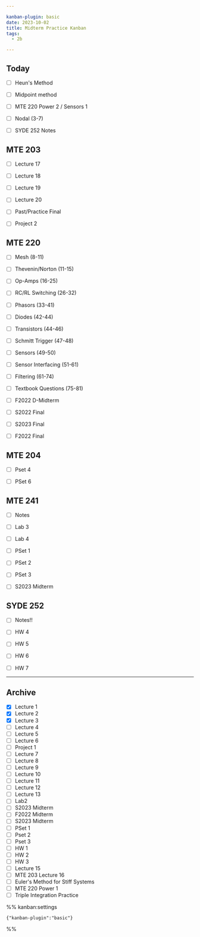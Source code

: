 ```yaml
---

kanban-plugin: basic
date: 2023-10-02
title: Midterm Practice Kanban
tags:
  - 2b

---
```


## Today

- [ ] Heun's Method
- [ ] Midpoint method
- [ ] MTE 220 Power 2 / Sensors 1
- [ ] Nodal (3-7)
- [ ] SYDE 252 Notes


## MTE 203

- [ ] Lecture 17
- [ ] Lecture 18
- [ ] Lecture 19
- [ ] Lecture 20
- [ ] Past/Practice Final
- [ ] Project 2


## MTE 220

- [ ] Mesh (8-11)
- [ ] Thevenin/Norton (11-15)
- [ ] Op-Amps (16-25)
- [ ] RC/RL Switching (26-32)
- [ ] Phasors (33-41)
- [ ] Diodes (42-44)
- [ ] Transistors (44-46)
- [ ] Schmitt Trigger (47-48)
- [ ] Sensors (49-50)
- [ ] Sensor Interfacing (51-61)
- [ ] Filtering (61-74)
- [ ] Textbook Questions (75-81)
- [ ] F2022 D-Midterm
- [ ] S2022 Final
- [ ] S2023 Final
- [ ] F2022 Final


## MTE 204

- [ ] Pset 4
- [ ] PSet 6


## MTE 241

- [ ] Notes
- [ ] Lab 3
- [ ] Lab 4
- [ ] PSet 1
- [ ] PSet 2
- [ ] PSet 3
- [ ] S2023 Midterm


## SYDE 252

- [ ] Notes!!
- [ ] HW 4
- [ ] HW 5
- [ ] HW 6
- [ ] HW 7


***

## Archive

- [x] Lecture 1
- [x] Lecture 2
- [x] Lecture 3
- [ ] Lecture 4
- [ ] Lecture 5
- [ ] Lecture 6
- [ ] Project 1
- [ ] Lecture 7
- [ ] Lecture 8
- [ ] Lecture 9
- [ ] Lecture 10
- [ ] Lecture 11
- [ ] Lecture 12
- [ ] Lecture 13
- [ ] Lab2
- [ ] S2023 Midterm
- [ ] F2022 Midterm
- [ ] S2023 Midterm
- [ ] PSet 1
- [ ] Pset 2
- [ ] Pset 3
- [ ] HW 1
- [ ] HW 2
- [ ] HW 3
- [ ] Lecture 15
- [ ] MTE 203 Lecture 16
- [ ] Euler's Method for Stiff Systems
- [ ] MTE 220 Power 1
- [ ] Triple Integration Practice

%% kanban:settings
```
{"kanban-plugin":"basic"}
```
%%
